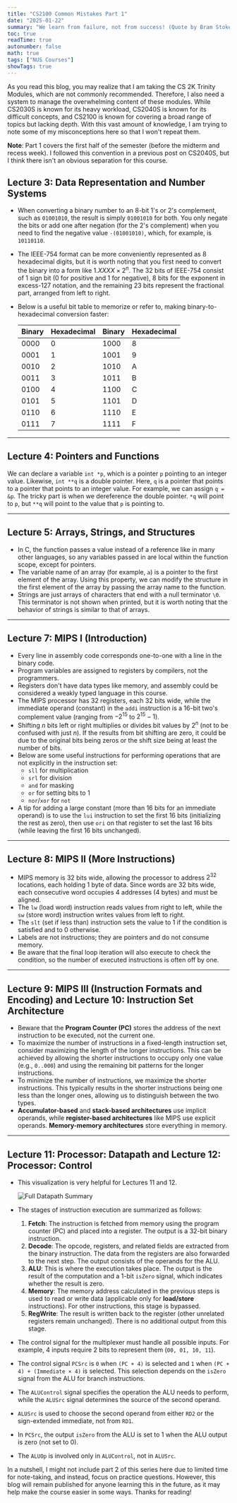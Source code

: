 ```yaml
---
title: "CS2100 Common Mistakes Part 1"
date: "2025-01-22"
summary: "We learn from failure, not from success! (Quote by Bram Stoker)"
toc: true
readTime: true
autonumber: false
math: true
tags: ["NUS Courses"]
showTags: true
---
```


As you read this blog, you may realize that I am taking the CS 2K Trinity Modules, which are not commonly recommended. Therefore, I also need a system to manage the overwhelming content of these modules. While CS2030S is known for its heavy workload, CS2040S is known for its difficult concepts, and CS2100 is known for covering a broad range of topics but lacking depth. With this vast amount of knowledge, I am trying to note some of my misconceptions here so that I won't repeat them.

**Note**: Part 1 covers the first half of the semester (before the midterm and recess week). I followed this convention in a previous post on CS2040S, but I think there isn't an obvious separation for this course.

## Lecture 3: Data Representation and Number Systems

- When converting a binary number to an 8-bit 1's or 2's complement, such as `01001010`, the result is simply `01001010` for both. You only negate the bits or add one after negation (for the 2's complement) when you need to find the negative value `-(01001010)`, which, for example, is `10110110`.
- The IEEE-754 format can be more conveniently represented as 8 hexadecimal digits, but it is worth noting that you first need to convert the binary into a form like $1.XXXX \times 2^n$. The 32 bits of IEEE-754 consist of 1 sign bit (0 for positive and 1 for negative), 8 bits for the exponent in excess-127 notation, and the remaining 23 bits represent the fractional part, arranged from left to right.
- Below is a useful bit table to memorize or refer to, making binary-to-hexadecimal conversion faster:

  | Binary | Hexadecimal | Binary | Hexadecimal |
  | ------ | ----------- | ------ | ----------- |
  | 0000   | 0           | 1000   | 8           |
  | 0001   | 1           | 1001   | 9           |
  | 0010   | 2           | 1010   | A           |
  | 0011   | 3           | 1011   | B           |
  | 0100   | 4           | 1100   | C           |
  | 0101   | 5           | 1101   | D           |
  | 0110   | 6           | 1110   | E           |
  | 0111   | 7           | 1111   | F           |

---

## Lecture 4: Pointers and Functions

We can declare a variable `int *p`, which is a pointer `p` pointing to an integer value. Likewise, `int **q` is a double pointer. Here, `q` is a pointer that points to a pointer that points to an integer value. For example, we can assign `q = &p`. The tricky part is when we dereference the double pointer. `*q` will point to `p`, but `**q` will point to the value that `p` is pointing to.

---

## Lecture 5: Arrays, Strings, and Structures

- In C, the function passes a value instead of a reference like in many other languages, so any variables passed in are local within the function scope, except for pointers.
- The variable name of an array (for example, `a`) is a pointer to the first element of the array. Using this property, we can modify the structure in the first element of the array by passing the array name to the function.
- Strings are just arrays of characters that end with a null terminator `\0`. This terminator is not shown when printed, but it is worth noting that the behavior of strings is similar to that of arrays.

---

## Lecture 7: MIPS I (Introduction)

- Every line in assembly code corresponds one-to-one with a line in the binary code.
- Program variables are assigned to registers by compilers, not the programmers.
- Registers don't have data types like memory, and assembly could be considered a weakly typed language in this course.
- The MIPS processor has 32 registers, each 32 bits wide, while the immediate operand (constant) in the `addi` instruction is a 16-bit two's complement value (ranging from $-2^{15}$ to $2^{15} - 1$).
- Shifting $n$ bits left or right multiplies or divides bit values by $2^n$ (not to be confused with just $n$). If the results from bit shifting are zero, it could be due to the original bits being zeros or the shift size being at least the number of bits.
- Below are some useful instructions for performing operations that are not explicitly in the instruction set:
  - `sll` for multiplication
  - `srl` for division
  - `and` for masking
  - `or` for setting bits to 1
  - `nor`/`xor` for `not`
- A tip for adding a large constant (more than 16 bits for an immediate operand) is to use the `lui` instruction to set the first 16 bits (initializing the rest as zero), then use `ori` on that register to set the last 16 bits (while leaving the first 16 bits unchanged).

---

## Lecture 8: MIPS II (More Instructions)

- MIPS memory is 32 bits wide, allowing the processor to address $2^{32}$ locations, each holding 1 byte of data. Since words are 32 bits wide, each consecutive word occupies 4 addresses (4 bytes) and must be aligned.
- The `lw` (load word) instruction reads values from right to left, while the `sw` (store word) instruction writes values from left to right.
- The `slt` (set if less than) instruction sets the value to 1 if the condition is satisfied and to 0 otherwise.
- Labels are not instructions; they are pointers and do not consume memory.
- Be aware that the final loop iteration will also execute to check the condition, so the number of executed instructions is often off by one.

---

## Lecture 9: MIPS III (Instruction Formats and Encoding) and Lecture 10: Instruction Set Architecture

- Beware that the **Program Counter (PC)** stores the address of the next instruction to be executed, not the current one.
- To maximize the number of instructions in a fixed-length instruction set, consider maximizing the length of the longer instructions. This can be achieved by allowing the shorter instructions to occupy only one value (e.g., `0..000`) and using the remaining bit patterns for the longer instructions.
- To minimize the number of instructions, we maximize the shorter instructions. This typically results in the shorter instructions being one less than the longer ones, allowing us to distinguish between the two types.
- **Accumulator-based** and **stack-based architectures** use implicit operands, while **register-based architectures** like MIPS use explicit operands. **Memory-memory architectures** store everything in memory.

---

## Lecture 11: Processor: Datapath and Lecture 12: Processor: Control

- This visualization is very helpful for Lectures 11 and 12.

  ![Full Datapath Summary](/datapath.png)

- The stages of instruction execution are summarized as follows:

  1. **Fetch**: The instruction is fetched from memory using the program counter (PC) and placed into a register. The output is a 32-bit binary instruction.
  2. **Decode**: The opcode, registers, and related fields are extracted from the binary instruction. The data from the registers are also forwarded to the next step. The output consists of the operands for the ALU.
  3. **ALU**: This is where the execution takes place. The output is the result of the computation and a 1-bit `isZero` signal, which indicates whether the result is zero.
  4. **Memory**: The memory address calculated in the previous steps is used to read or write data (applicable only for **load/store** instructions). For other instructions, this stage is bypassed.
  5. **RegWrite**: The result is written back to the register (other unrelated registers remain unchanged). There is no additional output from this stage.

- The control signal for the multiplexer must handle all possible inputs. For example, 4 inputs require 2 bits to represent them (`00, 01, 10, 11`).
- The control signal `PCSrc` is `0` when `(PC + 4)` is selected and `1` when `(PC + 4) + (Immediate × 4)` is selected. This selection depends on the `isZero` signal from the ALU for branch instructions.
- The `ALUControl` signal specifies the operation the ALU needs to perform, while the `ALUSrc` signal determines the source of the second operand.
- `ALUSrc` is used to choose the second operand from either `RD2` or the sign-extended immediate, not from `RD1`.
- In `PCSrc`, the output `isZero` from the ALU is set to 1 when the ALU output is zero (not set to 0).
- The `ALUOp` is involved only in `ALUControl`, not in `ALUSrc`.

In a nutshell, I might not include part 2 of this series here due to limited time for note-taking, and instead, focus on practice questions. However, this blog will remain published for anyone learning this in the future, as it may help make the course easier in some ways. Thanks for reading!
